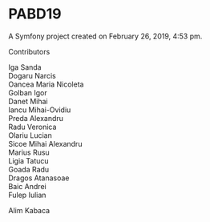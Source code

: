 PABD19
======

A Symfony project created on February 26, 2019, 4:53 pm.

Contributors

Iga Sanda  
Dogaru Narcis  
Oancea Maria Nicoleta  
Golban Igor  
Danet Mihai  
Iancu Mihai-Ovidiu  
Preda Alexandru  
Radu Veronica  
Olariu Lucian  
Sicoe Mihai Alexandru  
Marius Rusu  
Ligia Tatucu  
Goada Radu  
Dragos Atanasoae  
Baic Andrei  
Fulep Iulian

Alim Kabaca
